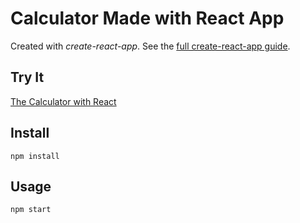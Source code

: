 # Calculator Made with React App


Created with *create-react-app*. See the [full create-react-app guide](https://github.com/facebookincubator/create-react-app/blob/master/packages/react-scripts/template/README.md).



Try It
---

[The Calculator with React](https://github.com/hbonavota/CalculatorWithReact)



Install
---

`npm install`



Usage
---

`npm start`

